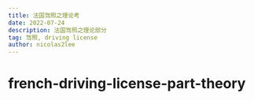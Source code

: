 ```yaml
---
title: 法国驾照之理论考
date: 2022-07-24
description: 法国驾照之理论部分
tag: 驾照, driving license
author: nicolas2lee
---
```


# french-driving-license-part-theory
 
